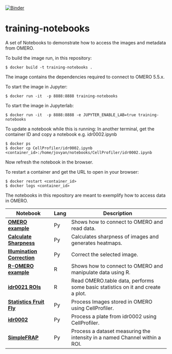 [![Binder](https://mybinder.org/badge_logo.svg)](https://mybinder.org/v2/gh/juliomateoslangerak/training-notebooks.git/Finding_spots)

# training-notebooks

A set of Notebooks to demonstrate how to access the images and metadata from OMERO.

To build the image run, in this repository:

    $ docker build -t training-notebooks .

The image contains the dependencies required to connect to OMERO 5.5.x.

To start the image in Jupyter:

    $ docker run -it  -p 8888:8888 training-notebooks

To start the image in Jupyterlab:

    $ docker run -it  -p 8888:8888 -e JUPYTER_ENABLE_LAB=true training-notebooks

To update a notebook while this is running:
In another terminal, get the container ID and copy a notebook e.g. idr0002.ipynb

	$ docker ps
	$ docker cp CellProfiler/idr0002.ipynb <container_id>:/home/jovyan/notebooks/CellProfiler/idr0002.ipynb

Now refresh the notebook in the browser.

To restart a container and get the URL to open in your browser:

	$ docker restart <container_id>
	$ docker logs <container_id>


The notebooks in this repository are meant to exemplify how to access data in OMERO.

| **Notebook** | **Lang** | **Description** |
|--------------|----------|-----------------|
| **[OMERO example](Python/OMEROHelloWorldNotebook.ipynb)** | Py | Shows how to connect to OMERO and read data. |
| **[Calculate Sharpness](Python/CalculateSharpnessOneImage.ipynb)** | Py | Calculates sharpness of images and generates heatmaps. |
| **[Illumination Correction](Python/IlluminationCorrectionNotebook.ipynb)** | Py | Correct the selected image. |
| **[R-OMERO example](R/R-OMERO_Notebook.ipynb)** | R | Shows how to connect to OMERO and manipulate data using R. |
| **[idr0021 ROIs](R/idr0021_rois.ipynb)** | R | Read OMERO.table data, performs some basic statistics on it and create a plot. |
| **[Statistics Fruit Fly](CellProfiler/statistics_fruit_fly.ipynb)** | Py | Process Images stored in OMERO using CellProfiler. |
| **[idr0002](CellProfiler/idr0002.ipynb)** | Py | Process a plate from idr0002 using CellProfiler. |
| **[SimpleFRAP](Python/SimpleFRAP.ipynb)** | Py | Process a dataset measuring the intensity in a named Channel within a ROI. |
